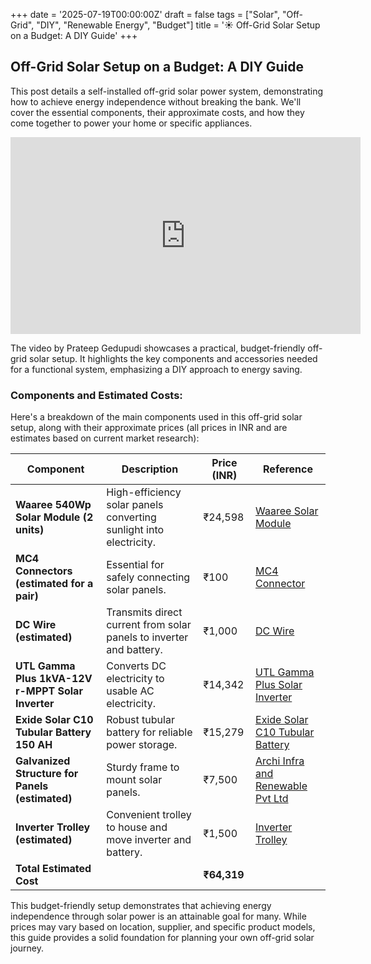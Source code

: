 +++
date = '2025-07-19T00:00:00Z'
draft = false
tags = ["Solar", "Off-Grid", "DIY", "Renewable Energy", "Budget"]
title = '☀️ Off-Grid Solar Setup on a Budget: A DIY Guide'
+++

## Off-Grid Solar Setup on a Budget: A DIY Guide

This post details a self-installed off-grid solar power system, demonstrating how to achieve energy independence without breaking the bank. We'll cover the essential components, their approximate costs, and how they come together to power your home or specific appliances.

<iframe width="560" height="315" src="https://www.youtube.com/embed/QW1D_QV9ehI?si=9QLLiYeU_Zd_4AAt" title="YouTube video player" frameborder="0" allow="accelerometer; autoplay; clipboard-write; encrypted-media; gyroscope; picture-in-picture; web-share" referrerpolicy="strict-origin-when-cross-origin" allowfullscreen></iframe>

The video by Prateep Gedupudi showcases a practical, budget-friendly off-grid solar setup. It highlights the key components and accessories needed for a functional system, emphasizing a DIY approach to energy saving.

### Components and Estimated Costs:

Here's a breakdown of the main components used in this off-grid solar setup, along with their approximate prices (all prices in INR and are estimates based on current market research):

| Component | Description | Price (INR) | Reference |
|---|---|---|---|
| **Waaree 540Wp Solar Module (2 units)** | High-efficiency solar panels converting sunlight into electricity. | ₹24,598 | [Waaree Solar Module](https://shop.waaree.com/waaree-540wp-144-cells-24-volts-mono-perc-solar-module/) |
| **MC4 Connectors (estimated for a pair)** | Essential for safely connecting solar panels. | ₹100 | [MC4 Connector](https://www.amazon.in/dp/B08JV95HKS?ref_=ppx_hzsearch_conn_dt_b_fed_asin_title_2&th=1) |
| **DC Wire (estimated)** | Transmits direct current from solar panels to inverter and battery. | ₹1,000 | [DC Wire](https://www.amazon.in/dp/B08JPRQFXG?ref_=ppx_hzsearch_conn_dt_b_fed_asin_title_3&th=1) |
| **UTL Gamma Plus 1kVA-12V r-MPPT Solar Inverter** | Converts DC electricity to usable AC electricity. | ₹14,342 | [UTL Gamma Plus Solar Inverter](https://www.upsinverter.com/utl/solar-inverter/gamma-plus-solar-inverter/?srsltid=AfmBOoqyNO1HMWfovfe3OUJ_oxpcej7TkHEul4G6-T4tFxC491dgA9qs) |
| **Exide Solar C10 Tubular Battery 150 AH** | Robust tubular battery for reliable power storage. | ₹15,279 | [Exide Solar C10 Tubular Battery](https://www.amazon.in/Exide-Solar-C10-Tubular-Battery/dp/B0190X28LQ) |
| **Galvanized Structure for Panels (estimated)** | Sturdy frame to mount solar panels. | ₹7,500 | [Archi Infra and Renewable Pvt Ltd](https://www.google.com/maps/place/Archi+Infra+and+Renewable+Pvt+Ltd/@12.7942763,77.7221058,17z/data=!4m12!1m5!8m4!1e1!2s101144893380363084802!3m1!1e1!3m5!1s0x3bae6d5b19a365a9:0x49a21c41ea3070b8!8m2!3d12.7942763!4d77.7221058!16s%2Fg%2F11t46l0rg4?entry=ttu&g_ep=EgoyMDI1MDcxNi4wIKXMDSoASAFQAw%3D%3D) |
| **Inverter Trolley (estimated)** | Convenient trolley to house and move inverter and battery. | ₹1,500 | [Inverter Trolley](https://www.amazon.in/dp/B0B63V7Y8J?ref_=ppx_hzod_title_dt_b_fed_asin_title_0_0&th=1) |
| **Total Estimated Cost** | | **₹64,319** | |

This budget-friendly setup demonstrates that achieving energy independence through solar power is an attainable goal for many. While prices may vary based on location, supplier, and specific product models, this guide provides a solid foundation for planning your own off-grid solar journey.
